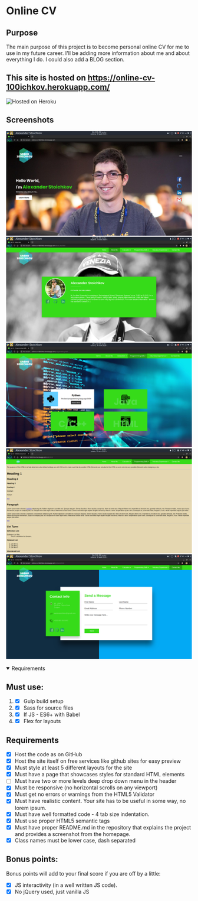 # Online CV

## Purpose
The main purpose of this project is to become personal online CV for me to use in my future career. I'll be adding more information about me and about everything I do. I could also add a BLOG section.

## This site is hosted on https://online-cv-100ichkov.herokuapp.com/
![Hosted on Heroku](https://miro.medium.com/max/3200/1*F83F9d1ki3fG6LMG3AvIMg.png "Hosted on Heroku")


## Screenshots
![Landing page](./screenshots/landing_page.png "Landing page")
![About Me page](./screenshots/about_me_page.png "About Me page")
![Programming skills](./screenshots/programming_skills_page.png "Programming skills")
![Programming skills - WEB](./screenshots/programming_web.png "Programming skills - WEB")
![Conatct Me](./screenshots/contact_me_page.png "Conatct Me")

<details open><summary>Requirements</summary>

## Must use:
1. - [x] Gulp build setup
2. - [x] Sass for source files
3. - [x] If JS - ES6+ with Babel
4. - [x] Flex for layouts

## Requirements
- [x] Host the code as on GitHub
- [x] Host the site itself on free services like github sites for easy preview
- [x] Must style at least 5 different layouts for the site
- [x] Must have a page that showcases styles for standard HTML elements
- [ ] Must have two or more levels deep drop down menu in the header
- [x] Must be responsive (no horizontal scrolls on any viewport)
- [x] Must get no errors or warnings from the HTML5 Validator
- [x] Must have realistic content. Your site has to be useful in some way, no lorem ipsum.
- [x] Must have well formatted code - 4 tab size indentation.
- [x] Must use proper HTML5 semantic tags
- [x] Must have proper README.md in the repository that explains the project and provides a screenshot from the homepage.
- [x] Class names must be lower case, dash separated

## Bonus points:
Bonus points will add to your final score if you are off by a little:
- [x] JS interactivity (in a well written JS code).
- [x] No jQuery used, just vanilla JS

</details>